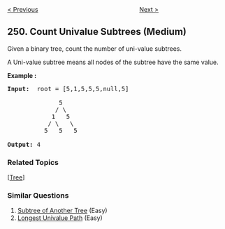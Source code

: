 <!--|This file generated by command(leetcode description); DO NOT EDIT.    |-->
<!--+----------------------------------------------------------------------+-->
<!--|@author    Openset <openset.wang@gmail.com>                           |-->
<!--|@link      https://github.com/openset                                 |-->
<!--|@home      https://github.com/openset/leetcode                        |-->
<!--+----------------------------------------------------------------------+-->

[< Previous](https://github.com/openset/leetcode/tree/master/problems/group-shifted-strings "Group Shifted Strings")
　　　　　　　　　　　　　　　　
[Next >](https://github.com/openset/leetcode/tree/master/problems/flatten-2d-vector "Flatten 2D Vector")

## 250. Count Univalue Subtrees (Medium)

<p>Given a binary tree, count the number of uni-value subtrees.</p>

<p>A Uni-value subtree means all nodes of the subtree have the same value.</p>

<p><b>Example :</b></p>

<pre><b>Input:</b>  root = [5,1,5,5,5,null,5]

              5
             / \
            1   5
           / \   \
          5   5   5

<b>Output:</b> 4
</pre>

### Related Topics
  [[Tree](https://github.com/openset/leetcode/tree/master/tag/tree/README.md)]

### Similar Questions
  1. [Subtree of Another Tree](https://github.com/openset/leetcode/tree/master/problems/subtree-of-another-tree) (Easy)
  1. [Longest Univalue Path](https://github.com/openset/leetcode/tree/master/problems/longest-univalue-path) (Easy)
